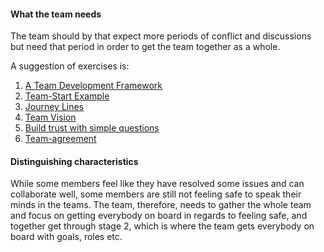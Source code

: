 #### What the team needs
The team should by that expect more periods of conflict and discussions but need that period in order to get the team together as a whole.

A suggestion of exercises is:
1. [A Team Development Framework](https://proagileab.github.io/agile-team-development/guides/A-Team-Development-Framework.html)
2. [Team-Start Example](https://proagileab.github.io/agile-team-development/guides/Team-Start-Example.html)
3. [Journey Lines](https://proagileab.github.io/agile-team-development/guides/Journey-Lines.html)
4. [Team Vision](https://proagileab.github.io/agile-team-development/guides/Team-Vision.html)
5. [Build trust with simple questions](https://proagileab.github.io/agile-team-development/guides/Build-Trust-With-Simple-Questions.html)
6. [Team-agreement](https://proagileab.github.io/agile-team-development/guides/Team-agreement.html)


#### Distinguishing characteristics
While some members feel like they have resolved some issues and can collaborate well, some members are still not feeling safe to speak their minds in the teams. The team, therefore, needs to gather the whole team and focus on getting everybody on board in regards to feeling safe, and together get through stage 2, which is where the team gets everybody on board with goals, roles etc.



